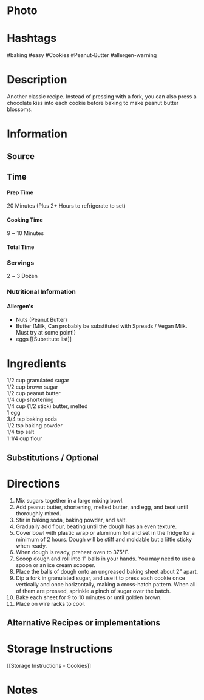 # Photo

# Hashtags
#baking #easy #Cookies #Peanut-Butter #allergen-warning 

# Description
Another classic recipe. Instead of pressing with a fork, you can also press a chocolate kiss into each cookie before baking to make peanut butter blossoms.

# Information
## Source

## Time
#### Prep Time
20 Minutes
(Plus 2+ Hours to refrigerate to set)
#### Cooking Time
9 ~ 10 Minutes
#### Total Time

### Servings
2 ~ 3 Dozen

### Nutritional Information

#### Allergen's
- Nuts (Peanut Butter)
- Butter (Milk, Can probably be substituted with Spreads / Vegan Milk. Must try at some point!)
- eggs
[[Substitute list]]

# Ingredients
1/2 cup granulated sugar  
1/2 cup brown sugar  
1/2 cup peanut butter  
1/4 cup shortening  
1/4 cup (1/2 stick) butter, melted  
1 egg  
3/4 tsp baking soda  
1/2 tsp baking powder  
1/4 tsp salt  
1 1/4 cup flour
## Substitutions / Optional

# Directions
1. Mix sugars together in a large mixing bowl.
2. Add peanut butter, shortening, melted butter, and egg, and beat until thoroughly mixed.
3. Stir in baking soda, baking powder, and salt.
4. Gradually add flour, beating until the dough has an even texture.
5. Cover bowl with plastic wrap or aluminum foil and set in the fridge for a minimum of 2 hours. Dough will be stiff and moldable but a little sticky when ready.
6. When dough is ready, preheat oven to 375°F.
7. Scoop dough and roll into 1" balls in your hands. You may need to use a spoon or an ice cream scooper.
8. Place the balls of dough onto an ungreased baking sheet about 2" apart.
9. Dip a fork in granulated sugar, and use it to press each cookie once vertically and once horizontally, making a cross-hatch pattern. When all of them are pressed, sprinkle a pinch of sugar over the batch.
10. Bake each sheet for 9 to 10 minutes or until golden brown.
11. Place on wire racks to cool.

## Alternative Recipes or implementations

# Storage Instructions
[[Storage Instructions - Cookies]]

# Notes
